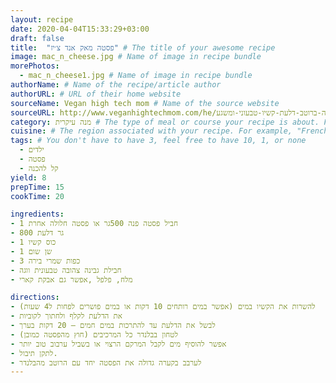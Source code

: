 ```yaml
---
layout: recipe
date: 2020-04-04T15:33:29+03:00
draft: false    
title:  "פסטה מאק אנד צ׳יז" # The title of your awesome recipe
image: mac_n_cheese.jpg # Name of image in recipe bundle
morePhotos: 
  - mac_n_cheese1.jpg # Name of image in recipe bundle
authorName: # Name of the recipe/article author
authorURL: # URL of their home website
sourceName: Vegan high tech mom # Name of the source website
sourceURL: http://www.veganhightechmom.com/he/פסטה-ברוטב-דלעת-קשיו-טבעוני-ומשגע/ # Actual URL of the recipe itself
category: מנה עיקרית # The type of meal or course your recipe is about. For example: "dinner", "entree", or "dessert".
cuisine: # The region associated with your recipe. For example, "French", Mediterranean", or "American".
tags: # You don't have to have 3, feel free to have 10, 1, or none
  - ילדים
  - פסטה
  - קל להכנה 
yield: 8
prepTime: 15
cookTime: 20

ingredients:
- 1 חביל פסטה פנה 500גר או פסטה חלולה אחרת
- 800 גר דלעת
- 1 כוס קשיו
- 1 שן שום
- 3 כפות שמרי בירה
- חבילת גבינה צהובה טבעונית ווגה
- מלח, פלפל ,אפשר גם אבקת קארי

directions:
- להשרות את הקשיו במים (אפשר במים רותחים 10 דקות או במים פושרים לפחות ל4 שעות)
- את הדלעת לקלף ולחתוך לקוביות
- לבשל את הדלעת עד להתרכות במים חמים – 20 דקות בערך
- לטחון בבלנדר כל המרכיבים (חוץ מהפסטה כמובן)
- אפשר להוסיף מים לקבל המרקם הרצוי או בשביל ערבוב טוב יותר
- לתקן תיבול.
- לערבב בקערה גדולה את הפסטה יחד עם הרוטב מהבלנדר
---
```


